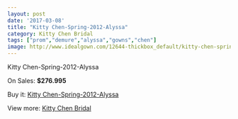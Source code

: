 ```yaml
---
layout: post
date: '2017-03-08'
title: "Kitty Chen-Spring-2012-Alyssa"
category: Kitty Chen Bridal
tags: ["prom","demure","alyssa","gowns","chen"]
image: http://www.idealgown.com/12644-thickbox_default/kitty-chen-spring-2012-alyssa.jpg
---
```

Kitty Chen-Spring-2012-Alyssa

On Sales: **$276.995**
<a href="https://www.idealgown.com/en/kitty-chen-bridal/5096-kitty-chen-spring-2012-alyssa.html"><amp-img layout="responsive" width="600" height="600" src="//www.idealgown.com/12644-thickbox_default/kitty-chen-spring-2012-alyssa.jpg" alt="Kitty Chen-Spring-2012-Alyssa 0" /></a>
<a href="https://www.idealgown.com/en/kitty-chen-bridal/5096-kitty-chen-spring-2012-alyssa.html"><amp-img layout="responsive" width="600" height="600" src="//www.idealgown.com/12645-thickbox_default/kitty-chen-spring-2012-alyssa.jpg" alt="Kitty Chen-Spring-2012-Alyssa 1" /></a>

Buy it: [Kitty Chen-Spring-2012-Alyssa](https://www.idealgown.com/en/kitty-chen-bridal/5096-kitty-chen-spring-2012-alyssa.html "Kitty Chen-Spring-2012-Alyssa")

View more: [Kitty Chen Bridal](https://www.idealgown.com/en/65-kitty-chen-bridal "Kitty Chen Bridal")